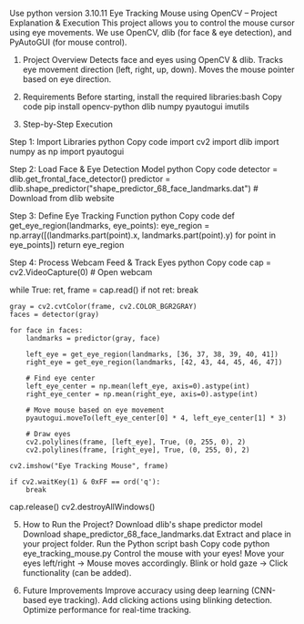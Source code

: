 Use python version 3.10.11
Eye Tracking Mouse using OpenCV – Project Explanation & Execution
This project allows you to control the mouse cursor using eye movements. We use OpenCV, dlib (for face & eye detection), and PyAutoGUI (for mouse control).

1. Project Overview Detects face and eyes using OpenCV & dlib. Tracks eye movement direction (left, right, up, down). Moves the mouse pointer based on eye direction.

2. Requirements Before starting, install the required libraries:bash Copy code pip install opencv-python dlib numpy pyautogui imutils

3. Step-by-Step Execution

Step 1: Import Libraries python Copy code
import cv2
import dlib
import numpy as np
import pyautogui

Step 2: Load Face & Eye Detection Model python Copy code
detector = dlib.get_frontal_face_detector()
predictor = dlib.shape_predictor("shape_predictor_68_face_landmarks.dat")  # Download from dlib website

Step 3: Define Eye Tracking Function python Copy code
def get_eye_region(landmarks, eye_points):
    eye_region = np.array([(landmarks.part(point).x, landmarks.part(point).y) for point in eye_points])
    return eye_region

Step 4: Process Webcam Feed & Track Eyes python Copy code
cap = cv2.VideoCapture(0)  # Open webcam

while True:
    ret, frame = cap.read()
    if not ret:
        break

    gray = cv2.cvtColor(frame, cv2.COLOR_BGR2GRAY)
    faces = detector(gray)

    for face in faces:
        landmarks = predictor(gray, face)
        
        left_eye = get_eye_region(landmarks, [36, 37, 38, 39, 40, 41])
        right_eye = get_eye_region(landmarks, [42, 43, 44, 45, 46, 47])

        # Find eye center
        left_eye_center = np.mean(left_eye, axis=0).astype(int)
        right_eye_center = np.mean(right_eye, axis=0).astype(int)

        # Move mouse based on eye movement
        pyautogui.moveTo(left_eye_center[0] * 4, left_eye_center[1] * 3)

        # Draw eyes
        cv2.polylines(frame, [left_eye], True, (0, 255, 0), 2)
        cv2.polylines(frame, [right_eye], True, (0, 255, 0), 2)

    cv2.imshow("Eye Tracking Mouse", frame)

    if cv2.waitKey(1) & 0xFF == ord('q'):
        break

cap.release()
cv2.destroyAllWindows()

5. How to Run the Project?
Download dlib's shape predictor model
Download shape_predictor_68_face_landmarks.dat
Extract and place in your project folder.
Run the Python script bash Copy code
python eye_tracking_mouse.py
Control the mouse with your eyes!
Move your eyes left/right → Mouse moves accordingly.
Blink or hold gaze → Click functionality (can be added).

6. Future Improvements
Improve accuracy using deep learning (CNN-based eye tracking).
Add clicking actions using blinking detection.
Optimize performance for real-time tracking.
